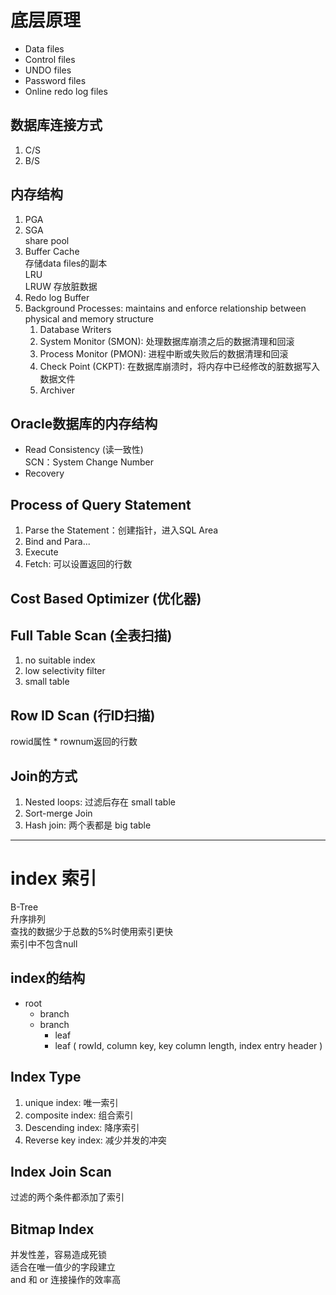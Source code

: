 # 底层原理
* Data files
* Control files
* UNDO files
* Password files
* Online redo log files

## 数据库连接方式
1. C/S
2. B/S

## 内存结构
1. PGA
2. SGA  
share pool
3. Buffer Cache  
存储data files的副本  
LRU  
LRUW 存放脏数据
4. Redo log Buffer
5. Background Processes: maintains and enforce relationship between physical and memory structure  
    1. Database Writers
    2. System Monitor (SMON): 处理数据库崩溃之后的数据清理和回滚
    3. Process Monitor (PMON): 进程中断或失败后的数据清理和回滚
    4. Check Point (CKPT): 在数据库崩溃时，将内存中已经修改的脏数据写入数据文件
    5. Archiver

## Oracle数据库的内存结构
* Read Consistency (读一致性)  
SCN：System Change Number
* Recovery

## Process of Query Statement
1. Parse the Statement：创建指针，进入SQL Area
2. Bind and Para...
3. Execute
4. Fetch: 可以设置返回的行数

## Cost Based Optimizer (优化器)


## Full Table Scan (全表扫描)
1. no suitable index
2. low selectivity filter
3. small table

## Row ID Scan (行ID扫描)
rowid属性  *
rownum返回的行数

## Join的方式
1. Nested loops: 过滤后存在 small table
2. Sort-merge Join
3. Hash join: 两个表都是 big table

---

# index 索引
B-Tree  
升序排列  
查找的数据少于总数的5%时使用索引更快  
索引中不包含null
## index的结构
* root
    * branch
    * branch
        * leaf
        * leaf ( rowId, column key, key column length, index entry header )

## Index Type
1. unique index: 唯一索引
2. composite index: 组合索引
3. Descending index: 降序索引
4. Reverse key index: 减少并发的冲突

## Index Join Scan
过滤的两个条件都添加了索引

## Bitmap Index
并发性差，容易造成死锁  
适合在唯一值少的字段建立  
and 和 or 连接操作的效率高  

